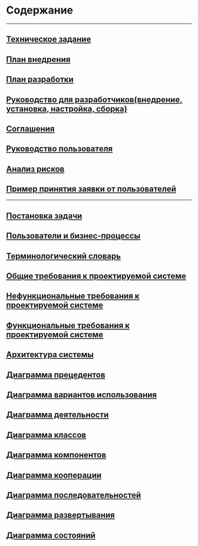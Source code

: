 ﻿# Содержание  
---	
## [Техническое задание](../Документация/ТехническоеЗадание.md)
## [План внедрения](../Документация/ПланВнедрения.md)
## [План разработки](../Документация/ПланРазработки.md)
## [Руководство для разработчиков(внедрение, установка, настройка, сборка)](../Документация/РуководствоРазработчика(ВнедрениеИРазвертка).md)
## [Соглашения](../Документация/Соглашения.md)
## [Руководство пользователя](../Документация/РуководствоПользователя.md)
## [Анализ рисков](../Документация/АнализРисков.md)
## [Пример принятия заявки от пользователей](../Документация/ПримерЗаявкиПользователя.md)
---
## [Постановка задачи](../Документация/ПостановкаЗадачи.md)   
## [Пользователи и бизнес-процессы](../Документация/ПользователиБизнесПроцессы.md)  
## [Терминологический словарь](../Документация/ТерминологическийСловарь.md)  
## [Общие требования к проектируемой системе](../Документация/ОбщиеТребованияКПроектируемойСистеме.md) 
## [Нефункциональные требования к проектируемой системе](../Документация/ТребованияПрограмме.md)   
## [Функциональные требования к проектируемой системе](../Документация/ФункциональныеТребованияКПроектируемойСистеме.md)	
## [Архитектура системы](../Документация/АрхитектураСистемы.md) 
## [Диаграмма прецедентов](../Диаграммы/Диаграмма_Прецендентов_.png)
## [Диаграмма вариантов использования](../Диаграммы/Диаграммавариантовиспользования.png) 
## [Диаграмма деятельности](../Диаграммы/Диаграммадеятельности.png) 
## [Диаграмма классов](../Диаграммы/Диаграммаклассов.png)
## [Диаграмма компонентов](../Диаграммы/Диаграммакомпонентов.png)
## [Диаграмма кооперации](../Диаграммы/Диаграммакооперации.png) 
## [Диаграмма последовательностей](../Диаграммы/Диаграммапоследовательностей.png)
## [Диаграмма развертывания](../Диаграммы/Диаграммаразвертывания.png)
## [Диаграмма состояний](../Диаграммы/Диаграммасостояний.png)

